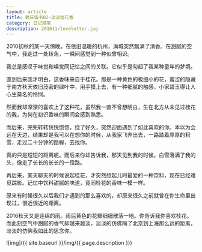 ```yaml
---
layout: article
title: 赖床情书02-淡淡桂花香
category: 日记随笔
description: 201611/loveletter.jpg
---
```

2010初秋的某一天傍晚，在依旧温暖的杭州，满城突然飘满了清香。在甜腻的空气中，我走过一处转角，一瞬间感觉到一种似曾相识。<!--more-->

我总是感叹于味觉和嗅觉同记忆之间的关联。它似乎是勾起了我某种童年的梦境。

直到后来我才明白，这香味来自于桂花。那是一种黄色的极细小的花，羞涩的隐藏于南方秋天依旧茂密的绿叶中，用手摸上去，有一种细腻的触感，小家碧玉得让人心生莫名的怜悯。

然而我却深深的喜欢上了这种花，虽然我一直不曾想明白，生在北方从未见过桂花的我，为何在初识香味的瞬间会感到熟悉。

而后来，兜兜转转恍恍惚惚，绕了好久，突然迎面遇到了如此喜欢的你。本以为会远在天边，结果却是我可以在想你的时候，从我家飞奔出去，一路踏着厚厚的积雪，走过二十分钟的路程，去找你。

真的只是短短的距离呢。而后来你却告诉我，那天见到我的时候，白雪落满了我的头，像走了长长的长长的一段路。

再后来，某天聊天的时候说起桂花，才突然想起儿时最爱的一种饮料，现在已经难觅踪影。记忆中饮料甜腻的味道，竟同桂花的香味一模一样。

原来有时候很久以后我们才遇到的那么喜欢的，却原来很久之前就曾在你生命里出现过，很近很近的距离。

2016秋天又是连绵的雨。雨后黄色的花瓣细细散落一地。你告诉我你喜欢桂花。而此刻空气中甜腻的香气却越来越淡，淡淡的仿佛隔了北京到上海那么远的距离，淡淡的仿佛我如此的思念你。

![img]({{ site.baseurl }}/img/{{ page.description }})
